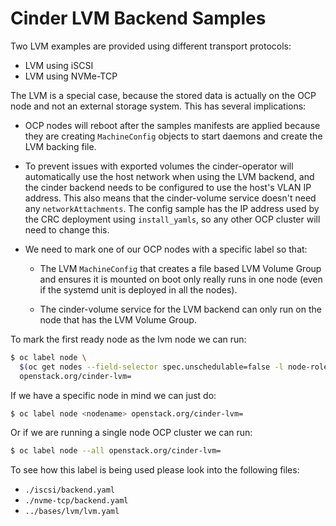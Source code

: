 # Cinder LVM Backend Samples

Two LVM examples are provided using different transport protocols:

- LVM using iSCSI
- LVM using NVMe-TCP

The LVM is a special case, because the stored data is actually on the OCP node
and not an external storage system. This has several implications:

- OCP nodes will reboot after the samples manifests are applied because they
  are creating `MachineConfig` objects to start daemons and create the LVM
  backing file.

- To prevent issues with exported volumes the cinder-operator will
  automatically use the host network when using the LVM backend, and the
  cinder backend needs to be configured to use the host's VLAN IP address. This
  also means that the cinder-volume service doesn't need any
  `networkAttachments`.  The config sample has the IP address used by the CRC
  deployment using `install_yamls`, so any other OCP cluster will need to
  change this.

- We need to mark one of our OCP nodes with a specific label so that:

  - The LVM `MachineConfig` that creates a file based LVM Volume Group and
    ensures it is mounted on boot only really runs in one node (even if the
    systemd unit is deployed in all the nodes).

  - The cinder-volume service for the LVM backend can only run on the node that
    has the LVM Volume Group.

To mark the first ready node as the lvm node we can run:

```bash
$ oc label node \
  $(oc get nodes --field-selector spec.unschedulable=false -l node-role.kubernetes.io/worker -o jsonpath="{.items[0].metadata.name}") \
  openstack.org/cinder-lvm=
```

If we have a specific node in mind we can just do:

```bash
$ oc label node <nodename> openstack.org/cinder-lvm=
```

Or if we are running a single node OCP cluster we can run:
```bash
$ oc label node --all openstack.org/cinder-lvm=
```

To see how this label is being used please look into the following files:

- `./iscsi/backend.yaml`
- `./nvme-tcp/backend.yaml`
- `../bases/lvm/lvm.yaml`
